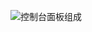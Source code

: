 ![控制台面板组成](https://img-blog.csdnimg.cn/a8129d0b4d264f60ba4fae482c1babc8.png?x-oss-process=image/watermark,type_ZHJvaWRzYW5zZmFsbGJhY2s,shadow_50,text_Q1NETiBA6bqm56mX6bqm56mX,size_20,color_FFFFFF,t_70,g_se,x_16)